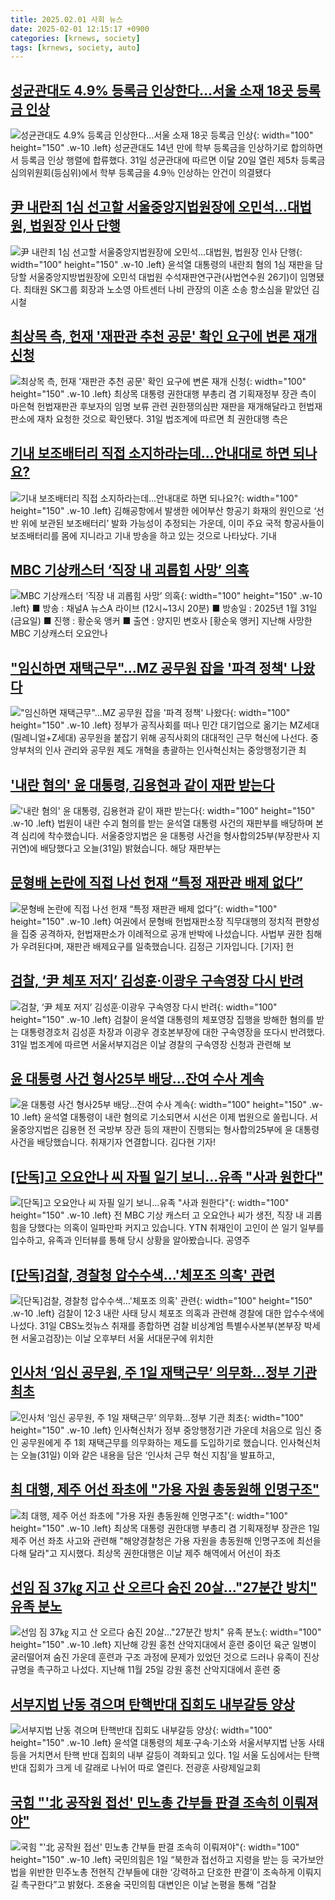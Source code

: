```yaml
---
title: 2025.02.01 사회 뉴스
date: 2025-02-01 12:15:17 +0900
categories: [krnews, society]
tags: [krnews, society, auto]
---
```

## [성균관대도 4.9% 등록금 인상한다…서울 소재 18곳 등록금 인상](https://n.news.naver.com/mnews/article/011/0004445389)

![성균관대도 4.9% 등록금 인상한다…서울 소재 18곳 등록금 인상](https://mimgnews.pstatic.net/image/origin/011/2025/01/31/4445389.jpg?type=nf220_150){: width="100" height="150" .w-10 .left}
성균관대도 14년 만에 학부 등록금을 인상하기로 합의하면서 등록금 인상 행렬에 합류했다. 31일 성균관대에 따르면 이달 20일 열린 제5차 등록금심의위원회(등심위)에서 학부 등록금을 4.9％ 인상하는 안건이 의결됐다

## [尹 내란죄 1심 선고할 서울중앙지법원장에 오민석…대법원, 법원장 인사 단행](https://n.news.naver.com/mnews/article/015/0005087975)

![尹 내란죄 1심 선고할 서울중앙지법원장에 오민석…대법원, 법원장 인사 단행](https://mimgnews.pstatic.net/image/origin/015/2025/01/31/5087975.jpg?type=nf220_150){: width="100" height="150" .w-10 .left}
윤석열 대통령의 내란죄 혐의 1심 재판을 담당할 서울중앙지방법원장에 오민석 대법원 수석재판연구관(사법연수원 26기)이 임명됐다. 최태원 SK그룹 회장과 노소영 아트센터 나비 관장의 이혼 소송 항소심을 맡았던 김시철

## [최상목 측, 헌재 '재판관 추천 공문' 확인 요구에 변론 재개 신청](https://n.news.naver.com/mnews/article/003/0013041071)

![최상목 측, 헌재 '재판관 추천 공문' 확인 요구에 변론 재개 신청](https://mimgnews.pstatic.net/image/origin/003/2025/01/31/13041071.jpg?type=nf220_150){: width="100" height="150" .w-10 .left}
최상목 대통령 권한대행 부총리 겸 기획재정부 장관 측이 마은혁 헌법재판관 후보자의 임명 보류 관련 권한쟁의심판 재판을 재개해달라고 헌법재판소에 재차 요청한 것으로 확인됐다. 31일 법조계에 따르면 최 권한대행 측은

## [기내 보조배터리 직접 소지하라는데…안내대로 하면 되나요?](https://n.news.naver.com/mnews/article/028/0002728860)

![기내 보조배터리 직접 소지하라는데…안내대로 하면 되나요?](https://mimgnews.pstatic.net/image/origin/028/2025/01/31/2728860.jpg?type=nf220_150){: width="100" height="150" .w-10 .left}
김해공항에서 발생한 에어부산 항공기 화재의 원인으로 ‘선반 위에 보관된 보조배터리’ 발화 가능성이 추정되는 가운데, 이미 주요 국적 항공사들이 보조배터리를 몸에 지니라고 기내 방송을 하고 있는 것으로 나타났다. 기내

## [MBC 기상캐스터 ‘직장 내 괴롭힘 사망’ 의혹](https://n.news.naver.com/mnews/article/449/0000298269)

![MBC 기상캐스터 ‘직장 내 괴롭힘 사망’ 의혹](https://mimgnews.pstatic.net/image/origin/449/2025/01/31/298269.jpg?type=nf220_150){: width="100" height="150" .w-10 .left}
■ 방송 : 채널A 뉴스A 라이브 (12시~13시 20분) ■ 방송일 : 2025년 1월 31일 (금요일) ■ 진행 : 황순욱 앵커 ■ 출연 : 양지민 변호사 [황순욱 앵커] 지난해 사망한 MBC 기상캐스터 오요안나

## ["임신하면 재택근무"…MZ 공무원 잡을 '파격 정책' 나왔다](https://n.news.naver.com/mnews/article/015/0005087878)

!["임신하면 재택근무"…MZ 공무원 잡을 '파격 정책' 나왔다](https://mimgnews.pstatic.net/image/origin/015/2025/01/31/5087878.jpg?type=nf220_150){: width="100" height="150" .w-10 .left}
정부가 공직사회를 떠나 민간 대기업으로 옮기는 MZ세대(밀레니얼+Z세대) 공무원을 붙잡기 위해 공직사회의 대대적인 근무 혁신에 나선다. 중앙부처의 인사 관리와 공무원 제도 개혁을 총괄하는 인사혁신처는 중앙행정기관 최

## ['내란 혐의' 윤 대통령, 김용현과 같이 재판 받는다](https://n.news.naver.com/mnews/article/057/0001869315)

!['내란 혐의' 윤 대통령, 김용현과 같이 재판 받는다](https://mimgnews.pstatic.net/image/origin/057/2025/01/31/1869315.jpg?type=nf220_150){: width="100" height="150" .w-10 .left}
법원이 내란 수괴 혐의를 받는 윤석열 대통령 사건의 재판부를 배당하며 본격 심리에 착수했습니다. 서울중앙지법은 윤 대통령 사건을 형사합의25부(부장판사 지귀연)에 배당했다고 오늘(31일) 밝혔습니다. 해당 재판부는

## [문형배 논란에 직접 나선 헌재 “특정 재판관 배제 없다”](https://n.news.naver.com/mnews/article/449/0000298309)

![문형배 논란에 직접 나선 헌재 “특정 재판관 배제 없다”](https://mimgnews.pstatic.net/image/origin/449/2025/01/31/298309.jpg?type=nf220_150){: width="100" height="150" .w-10 .left}
여권에서 문형배 헌법재판소장 직무대행의 정치적 편향성을 집중 공격하자, 헌법재판소가 이례적으로 공개 반박에 나섰습니다. 사법부 권한 침해가 우려된다며, 재판관 배제요구를 일축했습니다. 김정근 기자입니다. [기자] 헌

## [검찰, ‘尹 체포 저지’ 김성훈·이광우 구속영장 다시 반려](https://n.news.naver.com/mnews/article/005/0001754599)

![검찰, ‘尹 체포 저지’ 김성훈·이광우 구속영장 다시 반려](https://mimgnews.pstatic.net/image/origin/005/2025/01/31/1754599.jpg?type=nf220_150){: width="100" height="150" .w-10 .left}
검찰이 윤석열 대통령의 체포영장 집행을 방해한 혐의를 받는 대통령경호처 김성훈 차장과 이광우 경호본부장에 대한 구속영장을 또다시 반려했다. 31일 법조계에 따르면 서울서부지검은 이날 경찰의 구속영장 신청과 관련해 보

## [윤 대통령 사건 형사25부 배당...잔여 수사 계속](https://n.news.naver.com/mnews/article/052/0002147397)

![윤 대통령 사건 형사25부 배당...잔여 수사 계속](https://mimgnews.pstatic.net/image/origin/052/2025/01/31/2147397.jpg?type=nf220_150){: width="100" height="150" .w-10 .left}
윤석열 대통령이 내란 혐의로 기소되면서 시선은 이제 법원으로 쏠립니다. 서울중앙지법은 김용현 전 국방부 장관 등의 재판이 진행되는 형사합의25부에 윤 대통령 사건을 배당했습니다. 취재기자 연결합니다. 김다현 기자!

## [[단독]고 오요안나 씨 자필 일기 보니...유족 "사과 원한다"](https://n.news.naver.com/mnews/article/052/0002147509)

![[단독]고 오요안나 씨 자필 일기 보니...유족 "사과 원한다"](https://mimgnews.pstatic.net/image/origin/052/2025/02/01/2147509.jpg?type=nf220_150){: width="100" height="150" .w-10 .left}
전 MBC 기상 캐스터 고 오요안나 씨가 생전, 직장 내 괴롭힘을 당했다는 의혹이 일파만파 커지고 있습니다. YTN 취재인이 고인이 쓴 일기 일부를 입수하고, 유족과 인터뷰를 통해 당시 상황을 알아봤습니다. 공영주

## [[단독]검찰, 경찰청 압수수색…'체포조 의혹' 관련](https://n.news.naver.com/mnews/article/079/0003986802)

![[단독]검찰, 경찰청 압수수색…'체포조 의혹' 관련](https://mimgnews.pstatic.net/image/origin/079/2025/01/31/3986802.jpg?type=nf220_150){: width="100" height="150" .w-10 .left}
검찰이 12·3 내란 사태 당시 체포조 의혹과 관련해 경찰에 대한 압수수색에 나섰다. 31일 CBS노컷뉴스 취재를 종합하면 검찰 비상계엄 특별수사본부(본부장 박세현 서울고검장)는 이날 오후부터 서울 서대문구에 위치한

## [인사처 ‘임신 공무원, 주 1일 재택근무’ 의무화…정부 기관 최초](https://n.news.naver.com/mnews/article/056/0011883928)

![인사처 ‘임신 공무원, 주 1일 재택근무’ 의무화…정부 기관 최초](https://mimgnews.pstatic.net/image/origin/056/2025/01/31/11883928.jpg?type=nf220_150){: width="100" height="150" .w-10 .left}
인사혁신처가 정부 중앙행정기관 가운데 처음으로 임신 중인 공무원에게 주 1회 재택근무를 의무화하는 제도를 도입하기로 했습니다. 인사혁신처는 오늘(31일) 이와 같은 내용을 담은 ‘인사처 근무 혁신 지침’을 발표하고,

## [최 대행, 제주 어선 좌초에 "가용 자원 총동원해 인명구조"](https://n.news.naver.com/mnews/article/003/0013041356)

![최 대행, 제주 어선 좌초에 "가용 자원 총동원해 인명구조"](https://mimgnews.pstatic.net/image/origin/003/2025/02/01/13041356.jpg?type=nf220_150){: width="100" height="150" .w-10 .left}
최상목 대통령 권한대행 부총리 겸 기획재정부 장관은 1일 제주 어선 좌초 사고와 관련해 "해양경찰청은 가용 자원을 총동원해 인명구조에 최선을 다해 달라"고 지시했다. 최상목 권한대행은 이날 제주 해역에서 어선이 좌초

## [선임 짐 37㎏ 지고 산 오르다 숨진 20살…"27분간 방치" 유족 분노](https://n.news.naver.com/mnews/article/018/0005934085)

![선임 짐 37㎏ 지고 산 오르다 숨진 20살…"27분간 방치" 유족 분노](https://mimgnews.pstatic.net/image/origin/018/2025/01/31/5934085.jpg?type=nf220_150){: width="100" height="150" .w-10 .left}
지난해 강원 홍천 산악지대에서 훈련 중이던 육군 일병이 굴러떨어져 숨진 가운데 훈련과 구조 과정에 문제가 있었던 것으로 드러나 유족이 진상규명을 촉구하고 나섰다. 지난해 11월 25일 강원 홍천 산악지대에서 훈련 중

## [서부지법 난동 겪으며 탄핵반대 집회도 내부갈등 양상](https://n.news.naver.com/mnews/article/119/0002918721)

![서부지법 난동 겪으며 탄핵반대 집회도 내부갈등 양상](https://mimgnews.pstatic.net/image/origin/119/2025/02/01/2918721.jpg?type=nf220_150){: width="100" height="150" .w-10 .left}
윤석열 대통령의 체포·구속·기소와 서울서부지법 난동 사태 등을 거치면서 탄핵 반대 집회의 내부 갈등이 격화되고 있다. 1일 서울 도심에서는 탄핵 반대 집회가 크게 네 갈래로 나뉘어 따로 열린다. 전광훈 사랑제일교회

## [국힘 "'北 공작원 접선' 민노총 간부들 판결 조속히 이뤄져야"](https://n.news.naver.com/mnews/article/011/0004445486)

![국힘 "'北 공작원 접선' 민노총 간부들 판결 조속히 이뤄져야"](https://mimgnews.pstatic.net/image/origin/011/2025/02/01/4445486.jpg?type=nf220_150){: width="100" height="150" .w-10 .left}
국민의힘은 1일 “북한과 접선하고 지령을 받는 등 국가보안법을 위반한 민주노총 전현직 간부들에 대한 ‘강력하고 단호한 판결’이 조속하게 이뤄지길 촉구한다”고 밝혔다. 조용술 국민의힘 대변인은 이날 논평을 통해 “검찰

